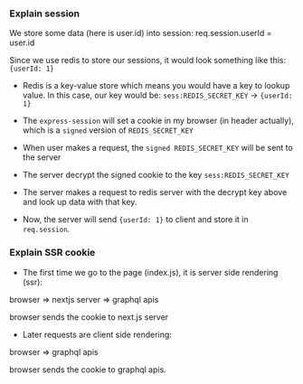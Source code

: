 ### Explain session

We store some data (here is user.id) into session: req.session.userId = user.id

Since we use redis to store our sessions, it would look something like this: `{userId: 1}`

- Redis is a key-value store which means you would have a key to lookup value. In
  this case, our key would be: `sess:REDIS_SECRET_KEY` -> `{userId: 1}`

- The `express-session` will set a cookie in my browser (in header actually), which is a `signed` version
  of `REDIS_SECRET_KEY`

- When user makes a request, the `signed REDIS_SECRET_KEY` will be sent to the
  server

- The server decrypt the signed cookie to the key `sess:REDIS_SECRET_KEY`

- The server makes a request to redis server with the decrypt key above and look
  up data with that key.

- Now, the server will send `{userId: 1}` to client and store it in
  `req.session`.

### Explain SSR cookie

- The first time we go to the page (index.js), it is server side rendering
  (ssr):

browser => nextjs server => graphql apis

browser sends the cookie to next.js server

- Later requests are client side rendering:

browser => graphql apis

browser sends the cookie to graphql apis.
